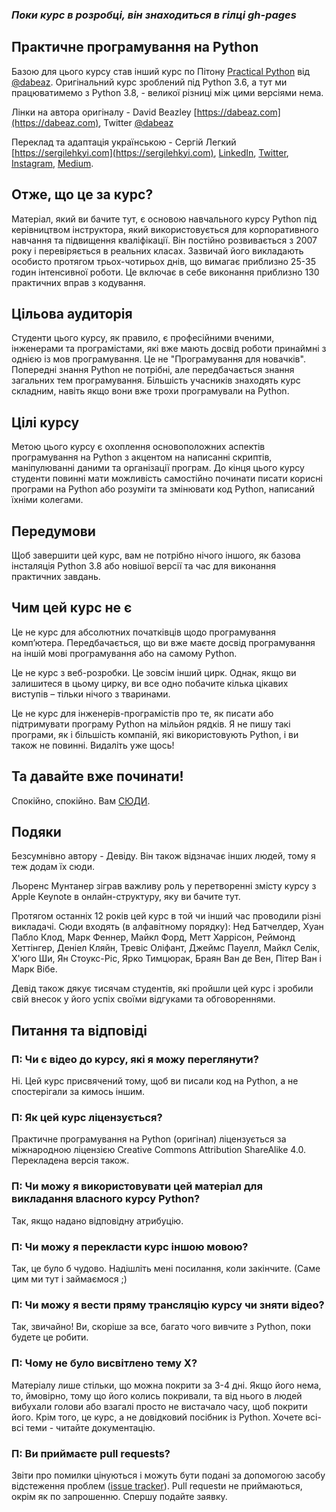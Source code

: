 ### *Поки курс в розробці, він знаходиться в гілці gh-pages*

## Практичне програмування на Python

Базою для цього курсу став інший курс по Пітону [Practical Python](https://dabeaz-course.github.io/practical-python/) від [@dabeaz](https://github.com/dabeaz). Оригінальний курс зроблений під Python 3.6, а тут ми працюватимемо з Python 3.8, - великої різниці між цими версіями нема.

Лінки на автора оригіналу - David Beazley [https://dabeaz.com](https://dabeaz.com), Twitter [@dabeaz](https://twitter.com/dabeaz)

Переклад та адаптація українською - Сергій Легкий [https://sergilehkyi.com](https://sergilehkyi.com), [LinkedIn](https://www.linkedin.com/in/serhiilehkyi/), [Twitter](https://twitter.com/sergi_lehkyi), [Instagram](https://www.instagram.com/sergilehkyi/), [Medium](https://medium.com/@sergilehkyi).

## Отже, що це за курс?
Матеріал, який ви бачите тут, є основою навчального курсу Python під керівництвом інструктора, який використовується для корпоративного навчання та підвищення кваліфікації. Він постійно розвивається з 2007 року і перевіряється в реальних класах. Зазвичай його викладають особисто протягом трьох-чотирьох днів, що вимагає приблизно 25-35 годин інтенсивної роботи. Це включає в себе виконання приблизно 130 практичних вправ з кодування.

## Цільова аудиторія
Студенти цього курсу, як правило, є професійними вченими, інженерами та програмістами, які вже мають досвід роботи принаймні з однією із мов програмування. Це не "Програмування для новачків". Попередні знання Python не потрібні, але передбачається знання загальних тем програмування. Більшість учасників знаходять курс складним, навіть якщо вони вже трохи програмували на Python.

## Цілі курсу
Метою цього курсу є охоплення основоположних аспектів програмування на Python з акцентом на написанні скриптів, маніпулюванні даними та організації програм. До кінця цього курсу студенти повинні мати можливість самостійно починати писати корисні програми на Python або розуміти та змінювати код Python, написаний їхніми колегами.

## Передумови
Щоб завершити цей курс, вам не потрібно нічого іншого, як базова інсталяція Python 3.8 або новішої версії та час для виконання практичних завдань.

## Чим цей курс не є
Це не курс для абсолютних початківців щодо програмування комп’ютера. Передбачається, що ви вже маєте досвід програмування на іншій мові програмування або на самому Python.

Це не курс з веб-розробки. Це зовсім інший цирк. Однак, якщо ви залишитеся в цьому цирку, ви все одно побачите кілька цікавих виступів – тільки нічого з тваринами.

Це не курс для інженерів-програмістів про те, як писати або підтримувати програму Python на мільйон рядків. Я не пишу такі програми, як і більшість компаній, які використовують Python, і ви також не повинні. Видаліть уже щось!

## Та давайте вже починати!
Спокійно, спокійно. Вам [СЮДИ](Course/Contents.md).

## Подяки
Безсумнівно автору - Девіду. Він також відзначає інших людей, тому я теж додам їх сюди.

Льоренс Мунтанер зіграв важливу роль у перетворенні змісту курсу з Apple Keynote в онлайн-структуру, яку ви бачите тут.

Протягом останніх 12 років цей курс в той чи інший час проводили різні викладачі. Сюди входять (в алфавітному порядку): Нед Батчелдер, Хуан Пабло Клод, Марк Феннер, Майкл Форд, Метт Харрісон, Реймонд Хеттінгер, Деніел Кляйн, Тревіс Оліфант, Джеймс Пауелл, Майкл Селік, Х'юго Ши, Ян Стоукс-Ріс, Ярко Тимцюрак, Браян Ван де Вен, Пітер Ван і Марк Вібе.

Девід також дякує тисячам студентів, які пройшли цей курс і зробили свій внесок у його успіх своїми відгуками та обговореннями.

## Питання та відповіді
### П: Чи є відео до курсу, які я можу переглянути?
Ні. Цей курс присвячений тому, щоб ви писали код на Python, а не спостерігали за кимось іншим.

### П: Як цей курс ліцензується?
Практичне програмування на Python (оригінал) ліцензується за міжнародною ліцензією Creative Commons Attribution ShareAlike 4.0. Перекладена версія також.

### П: Чи можу я використовувати цей матеріал для викладання власного курсу Python?
Так, якщо надано відповідну атрибуцію.

### П: Чи можу я перекласти курс іншою мовою?
Так, це було б чудово. Надішліть мені посилання, коли закінчите. (Саме цим ми тут і займаємося ;)

### П: Чи можу я вести пряму трансляцію курсу чи зняти відео?
Так, звичайно! Ви, скоріше за все, багато чого вивчите з Python, поки будете це робити.

### П: Чому не було висвітлено тему X?
Матеріалу лише стільки, що можна покрити за 3-4 дні. Якщо його нема, то, ймовірно, тому що його колись покривали, та від нього в людей вибухали голови або взагалі просто не вистачало часу, щоб покрити його. Крім того, це курс, а не довідковий посібник із Python. Хочете всі-всі теми - читайте документацію.

### П: Ви приймаєте pull requests?
Звіти про помилки цінуються і можуть бути подані за допомогою засобу відстеження проблем ([issue tracker](https://github.com/slehkyi/python-course-ua/issues)). Pull requestи не приймаються, окрім як по запрошенню. Спершу подайте заявку.
